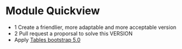 # Module Quickview
* 1 Create a friendlier, more adaptable and more acceptable version
* 2 Pull request a proporsal to solve this VERSION
* Apply [Tables bootstrap 5.0](https://getbootstrap.com/docs/5.0/content/tables/)

